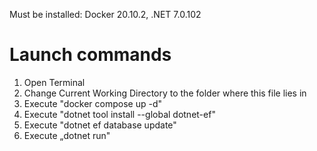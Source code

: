 Must be installed: Docker 20.10.2, .NET 7.0.102

# Launch commands
1. Open Terminal
2. Change Current Working Directory to the folder where this file lies in
3. Execute "docker compose up -d"
4. Execute "dotnet tool install --global dotnet-ef"
5. Execute "dotnet ef database update"
6. Execute „dotnet run"